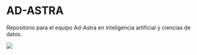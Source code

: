 # AD-ASTRA
Repositorio para el equipo Ad-Astra en inteligencia artificial y ciencias de datos.

![](https://www.robotitus.com/wp-content/uploads/2018/02/2984861-saturn-v-rocket-launch-pads-nasa-apollo-scanned-image___mixed-wallpapers.jpg)
